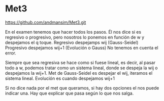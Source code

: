 # Met3
https://github.com/andmansim/Met3.git

En el examen tenemos que hacer todos los pasos. Él nos dice si es regresivo o progresivo, pero nosotros lo ponemos en función de w y despejamos el q toque. 
Regresivo despejamps wij (Gauss-Seidel)
Progresivo despejamos wij+1 (Evolución o Gauss)
No tenemos en cuenta el error. 

Siempre que sea regresiva se hace como si fuese lineal, es decir, al pasar todo a w, podemos tratar como un sistema lineal, donde se despeja la wij o despejamos la wij+1. 
Met de Gauss-Seidel es despejar el wij, iteramos el sistema lineal. 
Evolución es cuando despejamos wij+1

Si no dice nada por el met que queramos, si hay dos opciones el nos puede indicar una. 
Hay que explicar que pasa según lo que nos salga. 